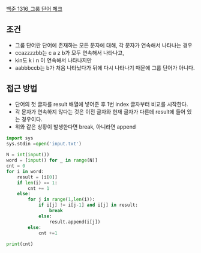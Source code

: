 
[백준 1316_그룹 단어 체크](https://www.acmicpc.net/problem/1316)


## 조건

- 그룹 단어란 단어에 존재하는 모든 문자에 대해, 각 문자가 연속해서 나타나는 경우
- ccazzzzbb는 c a z b가 모두 연속해서 나타나고,
- kin도 k i n 이 연속해서 나타나지만
- aabbbccb는 b가 처음 나타났다가 뒤에 다시 나타나기 때문에 그룹 단어가 아니다.


## 접근 방법

- 단어의 첫 글자를 result 배열에 넣어준 후 1번 index 글자부터 비교를 시작한다.
- 각 문자가 연속하지 않다는 것은 이전 글자와 현재 글자가 다른데 result에 들어 있는 경우이다.
- 위와 같은 상황이 발생한다면 break, 아니라면 append



```python
import sys  
sys.stdin =open('input.txt')  
  
N = int(input())  
word = [input() for _ in range(N)]  
cnt = 0  
for i in word:  
    result = [i[0]]  
    if len(i) == 1:  
        cnt += 1  
    else:  
        for j in range(1,len(i)):  
            if i[j] != i[j-1] and i[j] in result:  
                break  
            else:  
                result.append(i[j])  
        else:  
            cnt +=1  
  
print(cnt)
```
